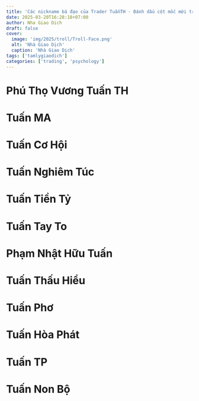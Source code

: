 ```yaml
---
title: 'Các nickname bá đạo của Trader TuấnTH - Đánh dấu cột mốc mới trong sự nghiệp trading - Phiên bản Troll v1.0'
date: 2025-03-20T16:28:18+07:00
author: Nha Giao Dich
draft: false
cover:
  image: 'img/2025/troll/Troll-Face.png'
  alt: 'Nhà Giao Dịch'
  caption: 'Nhà Giao Dịch'
tags: ['tamlygiaodich']
categories: ['trading', 'psychology']
---
```


# Phú Thọ Vương Tuấn TH

# Tuấn MA

# Tuấn Cơ Hội

# Tuấn Nghiêm Túc

# Tuấn Tiền Tỷ

# Tuấn Tay To

# Phạm Nhật Hữu Tuấn

# Tuấn Thấu Hiểu

# Tuấn Phơ

# Tuấn Hòa Phát

# Tuấn TP

# Tuấn Non Bộ
